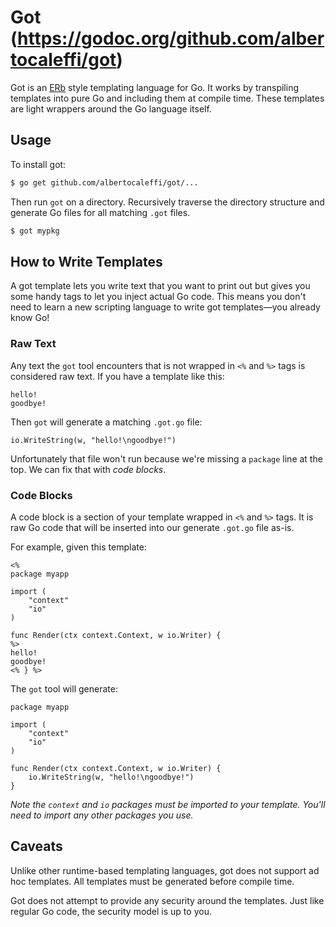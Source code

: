 Got (https://godoc.org/github.com/albertocaleffi/got)
===

Got is an [ERb](http://ruby-doc.org/stdlib-2.1.0/libdoc/erb/rdoc/ERB.html) style
templating language for Go. It works by transpiling templates into pure Go and including
them at compile time. These templates are light wrappers around the Go language itself.

## Usage

To install got:

```sh
$ go get github.com/albertocaleffi/got/...
```

Then run `got` on a directory. Recursively traverse the directory structure and generate
Go files for all matching `.got` files.

```sh
$ got mypkg
```


## How to Write Templates

A got template lets you write text that you want to print out but gives you some handy
tags to let you inject actual Go code. This means you don't need to learn a new scripting
language to write got templates—you already know Go!

### Raw Text

Any text the `got` tool encounters that is not wrapped in `<%` and `%>` tags is considered
raw text. If you have a template like this:

```
hello!
goodbye!
```

Then `got` will generate a matching `.got.go` file:

```
io.WriteString(w, "hello!\ngoodbye!")
```

Unfortunately that file won't run because we're missing a `package` line at the top.
We can fix that with _code blocks_.


### Code Blocks

A code block is a section of your template wrapped in `<%` and `%>` tags.
It is raw Go code that will be inserted into our generate `.got.go` file as-is.

For example, given this template:

```
<%
package myapp

import (
	"context"
	"io"
)

func Render(ctx context.Context, w io.Writer) {
%>
hello!
goodbye!
<% } %>
```

The `got` tool will generate:

```
package myapp

import (
	"context"
	"io"
)

func Render(ctx context.Context, w io.Writer) {
	io.WriteString(w, "hello!\ngoodbye!")
}
```

_Note the `context` and `io` packages must be imported to your template._
_You'll need to import any other packages you use._

## Caveats

Unlike other runtime-based templating languages, got does not support ad hoc templates.
All templates must be generated before compile time.

Got does not attempt to provide any security around the templates. Just like regular Go
code, the security model is up to you.


